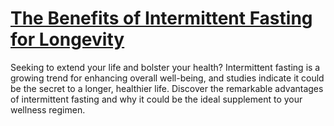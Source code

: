 
# [The Benefits of Intermittent Fasting for Longevity](https://www.mindhaste.com/t/how-to-maintain-lifespan/the-benefits-of-intermittent-fasting-for-longevity-384)

Seeking to extend your life and bolster your health? Intermittent fasting is a growing trend for enhancing overall well-being, and studies indicate it could be the secret to a longer, healthier life. Discover the remarkable advantages of intermittent fasting and why it could be the ideal supplement to your wellness regimen.
    